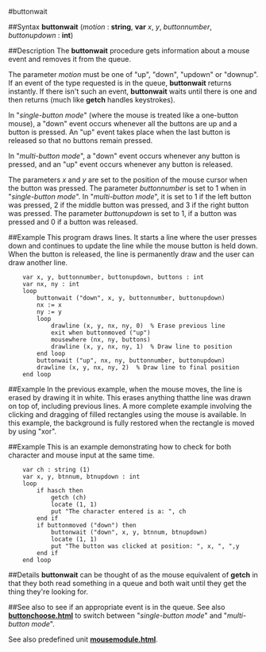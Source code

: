 
#buttonwait

##Syntax
**buttonwait** (_motion_ : **string**, 
**var** _x_, _y_, _buttonnumber_, _buttonupdown_ : **int**)



##Description
The **buttonwait** procedure gets information about a mouse event and removes it from the queue.

The parameter _motion_ must be one of "up", "down", "updown" or "downup". If an event of the type requested is in the queue, **buttonwait** returns instantly. If there isn't such an event, **buttonwait** waits until there is one and then returns (much like **getch** handles keystrokes).

In "_single-button mode_" (where the mouse is treated like a one-button mouse), a "down" event occurs whenever all the buttons are up and a button is pressed. An "up" event takes place when the last button is released so that no buttons remain pressed.

In "_multi-button mode_", a "down" event occurs whenever any button is pressed, and an "up" event occurs whenever any button is released.

The parameters _x_ and _y_ are set to the position of the mouse cursor when the button was pressed. The parameter _buttonnumber_ is set to 1 when in "_single-button mode_". In  "_multi-button mode_", it is set to 1 if the left button was pressed, 2 if the middle button was pressed, and 3 if the right button was pressed. The parameter _buttonupdown_ is set to 1, if a button was pressed and 0 if a button was released. 


##Example
This program draws lines. It starts a line where the user presses down and continues to update the line while the mouse button is held down. When the button is released, the line is permanently draw and the user can draw another line.

        var x, y, buttonnumber, buttonupdown, buttons : int
        var nx, ny : int
        loop
            buttonwait ("down", x, y, buttonnumber, buttonupdown)
            nx := x
            ny := y
            loop
                drawline (x, y, nx, ny, 0)  % Erase previous line
                exit when buttonmoved ("up")
                mousewhere (nx, ny, buttons)
                drawline (x, y, nx, ny, 1)  % Draw line to position
            end loop
            buttonwait ("up", nx, ny, buttonnumber, buttonupdown)
            drawline (x, y, nx, ny, 2)  % Draw line to final position
        end loop
##Example
In the previous example, when the mouse moves, the line is erased by drawing it in white. This erases anything thatthe line was drawn on top of, including previous lines. A more complete example involving the clicking and dragging of filled rectangles using the mouse is available. In this example, the background is fully restored when the rectangle is moved by using "xor".




##Example
This is an example demonstrating how to check for both character and mouse input at the same time.

        var ch : string (1)
        var x, y, btnnum, btnupdown : int
        loop
            if hasch then
                getch (ch)
                locate (1, 1)
                put "The character entered is a: ", ch
            end if
            if buttonmoved ("down") then
                buttonwait ("down", x, y, btnnum, btnupdown)
                locate (1, 1)
                put "The button was clicked at position: ", x, ", ",y
            end if
        end loop
##Details
**buttonwait** can be thought of as the mouse equivalent of **getch** in that they both read something in a queue and both wait until they get the thing they're looking for.


##See also
**[](buttonwait)** to see if an appropriate event is in the queue. See also **[buttonchoose.html](buttonchoose)** to switch between "_single-button mode_" and "_multi-button mode_".

See also predefined unit **[mousemodule.html](Mouse)**.

